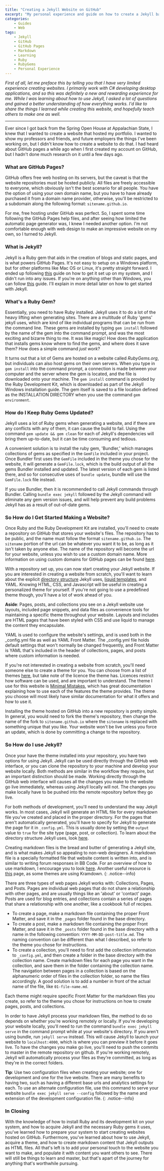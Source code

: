 ```yaml
---
title: "Creating a Jekyll Website on GitHub"
excerpt: "My personal experience and guide on how to create a Jekyll based GitHub Website."
categories:
    - Guides
    - Web
tags:
    - Jekyll
    - GitHub
    - GitHub Pages
    - Markdown
    - Learning
    - Ruby
    - RubyGems
    - Personal Experience
---
```


_First of all, let me preface this by telling you that I have very limited experience creating websites. I primarily work with C# developing desktop applications, and so this was definitely a new and rewarding experience for me. While I was learning about how to use Jekyll, I asked a lot of questions and gained a better understanding of how everything works. I'd like to share the things I learned while creating this website, and hopefully teach others to make one as well._

* * *

Ever since I got back from the Spring Open House at Appalachian State, I knew that I wanted to create a website that hosted my portfolio. I wanted to show my professors and friends, and future employers the things I've been working on, but I didn't know how to create a website to do that. I had heard about GitHub pages a while ago when I first created my account on GitHub, but I hadn't done much research on it until a few days ago.

### What are GitHub Pages?
GitHub offers free web hosting on its servers, but the caveat is that the website repositories must be hosted publicly. All files are freely accessible to everyone, which obviously isn't the best scenario for all people. You have the option of using your own domain name, but you have to have already purchased it from a domain name provider, otherwise, you'll be restricted to a subdomain along the following format: `sitename.github.io`.

For me, free hosting under GitHub was perfect. So, I spent some time following the GitHub Pages help files, and after seeing how limited the automatic page generator was, I knew I needed another option. I'm not comfortable enough with web design to make an impressive website on my own, so I turned to Jekyll. 

### What is Jekyll?
Jekyll is a Ruby gem that aids in the creation of blogs and static pages, and is what powers GitHub Pages. It's not easy to setup on a Windows platform, but for other platforms like Mac OS or Linux, it's pretty straight forward. I ended up following [this](http://jekyll-windows.juthilo.com/) guide on how to get it set up on my system, and I didn't run into any issues. If you're on anything other than Windows, you can follow [this](https://jekyllrb.com/docs/installation/) guide. I'll explain in more detail later on how to get started with Jekyll.

### What's a Ruby Gem?
Essentially, you need to have Ruby installed. Jekyll uses it to do a lot of the heavy lifting when generating sites. There are a multitude of Ruby 'gems' jekyll uses, which are kind of like individual programs that can be run from the command line. These gems are installed by typing  `gem install` followed by the name of the gem into the command prompt, and was the most exciting and bizarre thing to me. It was like magic! How does the application that installs gems know where to find the gems, and where does it save them? How does a simple command *just work*?

It turns out that a lot of Gems are hosted on a website called _RubyGems.org_, but individuals can also host gems on their own servers. When you type in `gem install` into the command prompt, a connection is made between your computer and the server where the gem is located, and the file is downloaded onto your machine. The `gem install` command is provided by the Ruby Development Kit, which is downloaded as part of the Jekyll Windows installation guide. The gem itself is saved to a file location defined as the INSTALLATION DIRECTORY when you use the command `gem environment`.

### How do I Keep Ruby Gems Updated?
Jekyll uses a lot of Ruby gems when generating a website, and if there are any conflicts with any of them, it can cause the build to fail. Using the command `gem update && gem clean` for each of Jekyll's dependencies will bring them up-to-date, but it can be time consuming and tedious. 

A convenient solution is to install the ruby gem, 'Bundler,' which manages collections of gems as specified in the `GemFile` included in your project. Once Bundler first uses the `GemFile` included in the theme you chose for the website, it will generate a `GemFile.lock`, which is the build output of all the gems Bundler installed and updated. The latest version of each gem is listed there, and so for consecutive uses of `bundle update`, bundle will use the `GemFile.lock` file instead.

If you use Bundler, then it is recommended to call Jekyll commands through Bundler. Calling `bundle exec jekyll` followed by the Jekyll command will eliminate any gem version issues, and will help prevent any build problems Jekyll has as a result of out-of-date gems.

### So How do I Get Started Making a Website?
Once Ruby and the Ruby Development Kit are installed, you'll need to create a repository on GitHub that stores your website's files. The repository has to be public, and the name must  follow the format `sitename.github.io`. The `sitename` portion of the url can be whatever you want it to be, as long as it isn't taken by anyone else. The name of the repository will become the url for your website, unless you wish to use a custom domain name. More information on using custom domains for GitHub pages can be found [here](https://help.github.com/articles/using-a-custom-domain-with-github-pages/).

With a repository set up, you can now start creating your Jekyll website. If you are interested in creating a website from scratch, you'll want to learn about the explicit [directory structure](https://jekyllrb.com/docs/structure/) Jekyll uses, [liquid templates](https://jekyllrb.com/docs/templates/), and YAML. Knowing HTML, CSS, and Javascript will be useful in creating a personalized theme for yourself. If you're not going to use a  predefined theme though, you'll have a lot of work ahead of you.

<div class="notice--info">
<p>
<strong>Aside</strong>: Pages, posts, and collections you see on a Jekyll website use layouts, included page snippets, and data files as convenience tools for maintaining a specific theme throughout your website. Layouts and includes are HTML pages that have been styled with CSS and use liquid to manage the content they encapsulate. 
</p>
<p>
YAML is used to configure the website's settings, and is used both in the _config.yml file as well as YAML Front Matter. The _config.yml file holds default settings that won't normally be changed frequently, and Front Matter is YAML that's included in the header of collections, pages, and posts where custom information is needed.
</p>
</div>

If you're not interested in creating a website from scratch, you'll need someone else to create a theme for you. You can choose from a list of themes [here](https://github.com/jekyll/jekyll/wiki/themes), but take note of the licence the theme has. Licences restrict how software can be used, and are important to understand. The theme I use for this website is [Minimal  Mistakes](https://mmistakes.github.io/minimal-mistakes/), which has great documentation explaining how to use each of the features the theme provides. The theme you choose will most likely have similar documentation for what it offers and how to use it.

Installing the theme hosted on GitHub into a new repository is pretty simple. In general, you would need to fork the theme's repository, then change the name of the fork to `sitename.github.io` where the `sitename` is replaced with something unique that you like. Your website won't be live unless you force an update, which is done by committing a change to the repository.

### So How do I use Jekyll?
Once your have the theme installed into your repository, you have two options for using Jekyll. Jekyll can be used directly through the GitHub web interface, or you can clone the repository to your machine and develop your website locally. Both methods are similar in the workflow they require, but an important distinction should be made. Working directly through the GitHub web interface will causes all the changes you make to the website go live immediately, whereas using Jekyll locally will not. The changes you make locally have to be pushed into the remote repository before they go live.

For both methods of development, you'll need to understand the way Jekyll works. In most cases, Jekyll will generate an HTML file for every markdown file you've created and placed in the proper directory. For the pages that aren't automatically generated, you'll have to specify for Jekyll to generate the page for it in `_config.yml`. This is usually done by setting the `output` value to `true` for the site type (page, post, or collection). To learn about the directory structure Jekyll uses, look [here](https://jekyllrb.com/docs/structure/).

Creating markdown files is the bread and butter of generating a Jekyll site, and is what makes Jekyll so appealing to non-web designers. A markdown file is a specially formatted file that website content is written into, and is similar to writing forum responses in BB Code. For an overview of how to use markdown, I encourage you to look [here](https://github.com/adam-p/markdown-here/wiki/Markdown-Cheatsheet). Another useful resource is [this](http://kramdown.gettalong.org/quickref.html) page, as some themes are using Kramdown.
{: .notice--info}

There are three types of web pages Jekyll works with: Collections, Pages, and Posts. Pages are individual web pages that do not share a relationship with other pages, and are usually things like an 'about' or 'contact' page. Posts are used for blog entries, and collections contain a series of pages that share a relationship with one another, like a cookbook full of recipes.

* To create a page, make a markdown file containing the proper Front Matter, and save it in the `_pages` folder found in the base directory.
* To create a post, make a markdown file containing the proper Front Matter, and save it in the `_posts` folder found in the base directory with a name in the following convention: `YYYY-MM-DD-post-title.md`. The naming convention can be different than what I described, so refer to the theme you chose for instructions.
* To create a collection, you'll need to first add the collection information to `_config.yml`, and then create a folder in the base directory with the collection name. Create markdown files for each page you want in the collection, and save them in the folder containing the collection name. The navigation between pages in a collection is based on the alphanumeric order of files in the collection folder, so name the files accordingly. A good solution is to add a number in front of the actual name of the file, like `01-file-name.md`.

Each theme might require specific Front Matter for the markdown files you create, so refer to the theme you chose for instructions on how to create pages, posts, and collections.

In order to have Jekyll process your markdown files, the method to do so depends on whether you're working remotely or locally. If you're developing your website locally, you'll need to run the command `bundle exec jekyll serve` in the command prompt while at your website's directory. If you aren't using bundle, run `jekyll serve` instead. This will cause Jekyll to launch your website to `localhost:4000`, which is where you can preview it before it goes live. To have the changes you make go live, you'll need to push the commits to master in the remote repository on github. If you're working remotely, Jekyll will automatically process your files as they're committed, as long as they're in the correct folders.

**Tip**: Use two configuration files when creating your website; one for development and one for the live website. There are many benefits to having two, such as having a different base urls and analytics settings for each. To use an alternate configuration file, use this command to serve your website `bundle exec jekyll serve --config` followed by the name and extension of the development configuration file.
{: .notice--info}

### In Closing
With the knowledge of how to install Ruby and its development kit on your system, and how to acquire Jekyll and the necessary Ruby gems it uses, you've learned how to prepare your system to start creating websites hosted on GitHub. Furthermore, you've learned about how to use Jekyll, acquire a theme, and how to create markdown content that Jekyll outputs as HTML files. All that's left is to add your personal touch to the website you want to make, and populate it with content you want others to see. There will still be things to learn and master, but that's apart of the journey for anything that's worthwhile pursuing.
